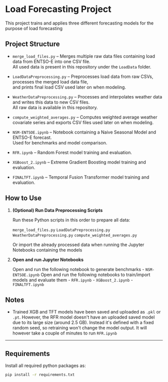 #  Load Forecasting Project

This project trains and applies three different forecasting models for the purpose of load forecasting

## Project Structure

- `merge_load_files.py` – Merges multiple raw data files containing load data from ENTSO-E into one CSV file.  
  All used data is present in this repository under the `LoadData` folder.

- `LoadDataPreprocessing.py` – Preprocesses load data from raw CSVs, processes the merged load data file,  
  and prints final load CSV used later on when modeling.

- `WeatherDataPreprocessing.py` – Processes and interpolates weather data and writes this data to new CSV files.  
  All raw data is available in this repository.

- `compute_weighted_averages.py` – Computes weighted average weather covariate series and exports CSV files used later on when modeling.

- `NSM-ENTSOE.ipynb` – Notebook containing a Naive Seasonal Model and ENTSO-E forecast.  
  Used for benchmarks and model comparison.

- `RFR.ipynb` – Random Forest model training and evaluation.

- `XGBoost_2.ipynb` – Extreme Gradient Boosting model training and evaluation.

- `FINALTFT.ipynb` – Temporal Fusion Transformer model training and evaluation.

## How to Use

1. **(Optional) Run Data Preprocessing Scripts**

    Run these Python scripts in this order to prepare all data:

    `merge_load_files.py`
    `LoadDataPreprocessing.py`
    `WeatherDataPreprocessing.py`
    `compute_weighted_averages.py`
    
    Or import the already processed data when running the Jupyter Notebooks containing the models

3. **Open and run Jupyter Notebooks**

    Open and run the following notebook to generate benchmarks
        - `NSM-ENTSOE.ipynb` 
    Open and run the following notebooks to train/import models and evaluate them
        - `RFR.ipynb`
        - `XGBoost_2.ipynb`
        - `FINALTFT.ipynb`


## Notes

- Trained XGB and TFT models have been saved and uploaded as `.pkl` or `.pt`. However, the RFR model
  doesn't have an uploaded saved model due to its large size (around 2.5 GB). Instead it's defined with a fixed random seed, so retraining
  won't change the model output. It will however take a couple of minutes to run `RFR.ipynb`

---

## Requirements

Install all required python packages as:

```bash
pip install -r requirements.txt
